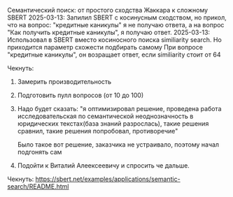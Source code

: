 Семантический поиск: от простого сходства Жаккара к сложному SBERT
2025-03-13: Запилил SBERT с косинусным сходством, но прикол, что на вопрос:
"кредитные каникулы" я не получаю ответа, а на вопрос "Как получить кредитные каникулы",
я получаю ответ.
2025-03-13: Использовал в SBERT вместо косиносного поиска similiarity search. Но приходится параметр схожести подбирать самому
При вопросе "кредитные каникулы", он возращает ответ, если similiarity стоит от 64

Чекнуть:

1. Замерить производительность
1. Подготовить пулл вопросов (от 10 до 100)
1. Надо будет сказать: "я оптимизировал решение, проведена работа исследовательская
   по семантической неоднозначность в юридических текстах(база знаний разрослась), такие
   решения сравнил, такие решения попробовал, противоречие"

   Было такое вот решение, заказчика не устраивало, поэтому начал подгонять сам

1. Подойти к Виталий Алеексеевичу и спросить че дальше.

Чекнуть:
<https://sbert.net/examples/applications/semantic-search/README.html>
